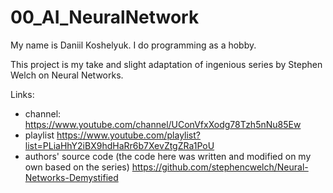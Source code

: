 # 00_AI_NeuralNetwork

My name is Daniil Koshelyuk. I do programming as a hobby.

This project is my take and slight adaptation of ingenious series by Stephen Welch on Neural Networks.

Links:
  - channel: https://www.youtube.com/channel/UConVfxXodg78Tzh5nNu85Ew
  - playlist https://www.youtube.com/playlist?list=PLiaHhY2iBX9hdHaRr6b7XevZtgZRa1PoU
  - authors' source code (the code here was written and modified on my own based on the series) https://github.com/stephencwelch/Neural-Networks-Demystified
